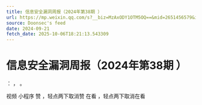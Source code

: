 ```yaml
---
title: 信息安全漏洞周报（2024年第38期 ）
url: https://mp.weixin.qq.com/s?__biz=MzAxODY1OTM5OQ==&mid=2651456579&idx=1&sn=152d44b230945dc282843378b205c121
source: Doonsec's feed
date: 2024-09-21
fetch_date: 2025-10-06T18:21:13.543309
---
```


# 信息安全漏洞周报（2024年第38期 ）

：
，
。

视频
小程序
赞
，轻点两下取消赞
在看
，轻点两下取消在看